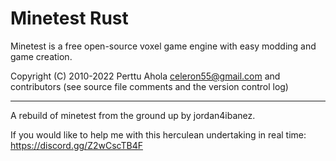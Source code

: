 # Minetest Rust
Minetest is a free open-source voxel game engine with easy modding and game creation.

Copyright (C) 2010-2022 Perttu Ahola celeron55@gmail.com and contributors (see source file comments and the version control log)

-----

A rebuild of minetest from the ground up by jordan4ibanez.

If you would like to help me with this herculean undertaking in real time:
https://discord.gg/Z2wCscTB4F